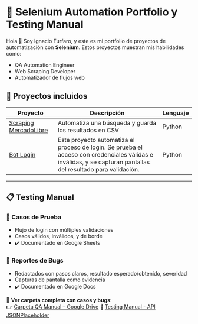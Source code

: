 # 🧪 Selenium Automation Portfolio y Testing Manual

Hola 👋 Soy Ignacio Furfaro, y este es mi portfolio de proyectos de automatización con **Selenium**. Estos proyectos muestran mis habilidades como:

- QA Automation Engineer
- Web Scraping Developer
- Automatizador de flujos web

## 🚀 Proyectos incluidos

| Proyecto | Descripción | Lenguaje |
|----------|-------------|----------|
| [Scraping MercadoLibre](./scraping-mercadolibre) | Automatiza una búsqueda y guarda los resultados en CSV | Python |
| [Bot Login](./login-bot-prueba) | Este proyecto automatiza el proceso de login. Se prueba el acceso con credenciales válidas e inválidas, y se capturan pantallas del resultado para validación.| Python |


---

## 📋 Testing Manual

### 🧪 Casos de Prueba
- Flujo de login con múltiples validaciones
- Casos válidos, inválidos, y de borde
- ✔️ Documentado en Google Sheets

### 🐞 Reportes de Bugs
- Redactados con pasos claros, resultado esperado/obtenido, severidad
- Capturas de pantalla como evidencia
- ✔️ Documentado en Google Docs

📁 **Ver carpeta completa con casos y bugs**:  
👉 [Carpeta QA Manual – Google Drive]((https://drive.google.com/drive/folders/1TnAhX5TlNxVQ5aeK2usAPkksCwGEBNZy?usp=drive_link))
🔗 [Testing Manual - API JSONPlaceholder](https://drive.google.com/drive/folders/https://drive.google.com/drive/folders/1TnAhX5TlNxVQ5aeK2usAPkksCwGEBNZy?hl=es)

